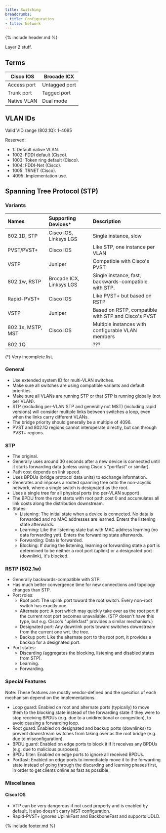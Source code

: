 ```yaml
---
title: Switching
breadcrumbs:
- title: Configuration
- title: Network
---
```

{% include header.md %}

Layer 2 stuff.

## Terms

| Cisco IOS | Brocade ICX |
| - | - |
| Access port | Untagged port |
| Trunk port | Tagged port |
| Native VLAN | Dual mode |

## VLAN IDs

Valid VID range (802.1Q): 1-4095

Reserved:
- 1: Default native VLAN.
- 1002: FDDI default (Cisco).
- 1003: Token ring default (Cisco).
- 1004: FDDI-Net (Cisco).
- 1005: TRNET (Cisco).
- 4095: Implementation use.

## Spanning Tree Protocol (STP)

### Variants

| Names | Supporting Devices\* | Description |
| :--- | :--- | :--- |
| 802.1D, STP | Cisco IOS, Linksys LGS | Single instance, slow |
| PVST/PVST+ | Cisco IOS | Like STP, one instance per VLAN |
| VSTP | Juniper | Compatible with Cisco's PVST |
| 802.1w, RSTP | Brocade ICX, Linksys LGS | Single instance, fast, backwards-compatible with STP. |
| Rapid-PVST+ | Cisco IOS | Like PVST+ but based on RSTP |
| VSTP | Juniper | Based on RSTP, compatible with STP and Cisco's PVST |
| 802.1s, MSTP, MST | Cisco IOS | Multiple instances with configurable VLAN members |
| 802.1Q |  | ??? |

(\*) Very incomplete list.

### General

- Use extended system ID for multi-VLAN switches.
- Make sure all switches are using compatible variants and default priorities.
- Make sure all VLANs are running STP or that STP is running globally (not per VLAN).
- STP (excluding per-VLAN STP and generally not MST) (including rapid versions) will consider multiple links between switches a loop, even when the links carry different VLANs.
- The bridge priority should generally be a multiple of 4096.
- PVST and 802.1Q regions cannot interoperate directly, but can through PVST+ regions.

### STP

- The original.
- Generally uses around 30 seconds after a new device is connected until it starts forwarding data (unless using Cisco's "portfast" or similar).
- Path cost depends on link speed.
- Uses BPDUs (bridge protocol data units) to exchange information.
- Generates and imposes a rooted spanning tree onto the non-acyclic network, where a single switch is designated as the root.
- Uses a single tree for all physical ports (no per-VLAN support).
- The BPDU from the root starts with root path cost 0 and accumulates all link costs along the distribution downstream.
- States:
    - Listening: The initial state when a device is connected. No data is forwarded and no MAC addresses are learned. Enters the listening state afterwards.
    - Learning: Like the listening state but with MAC address learning (no data forwarding yet). Enters the forwarding state afterwards.
    - Forwarding: Data is forwarded.
    - Blocking: If during the listening, learning or forwarding state a port is determined to be neither a root port (uplink) or a designated port (downlink), it's blocked.

### RSTP (802.1w)

- Generally backwards-compatible with STP.
- Has much better convergence time for new connections and topology changes than STP.
- Port roles:
    - Root port: The uplink port toward the root switch. Every non-root switch has exactly one.
    - Alternate port: A port which may quickly take over as the root port if the current root port becomes unavailable. (STP doesn't have this type, but e.g. Cisco's "uplinkfast" provides a similar mechanism.)
    - Designated port: Any downlink ports toward switches downstream from the current one wrt. the tree.
    - Backup port: Like the alternate port to the root port, it provides a backup for a designated port.
- Port states:
    - Discarding (aggregates the blocking, listening and disabled states from STP).
    - Learning.
    - Forwarding.

### Special Features

Note: These features are mostly vendor-defined and the specifics of each mechanism depend on the implementations.

- Loop guard: Enabled on root and alternate ports (typically) to move them to the blocking state instead of the forwarding state if they were to stop receiving BPDUs (e.g. due to a unidirectional or congestion), to avoid causing a forwarding loop.
- Root guard: Enabled on designated and backup ports (downlinks) to prevent downstream switches from taking over as the root bridge (e.g. due to misconfiguration).
- BPDU guard: Enabled on edge ports to block it if it receives any BPDUs (e.g. due to malicious purposes).
- BPDU filter: Enabled on edge ports to ignore all received BPDUs.
- Portfast: Enabled on edge ports to immediately move it to the forwarding state instead of going through the discarding and learning phases first, in order to get clients online as fast as possible.

### Miscellanea

#### Cisco IOS

- VTP can be very dangerous if not used properly and is enabled by default. It also doesn't carry MST configuration.
- Rapid-PVST+ ignores UplinkFast and BackboneFast and supports UDLD.

{% include footer.md %}
